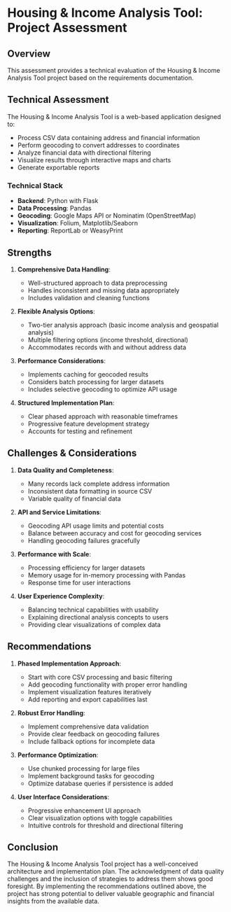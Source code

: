 # Housing & Income Analysis Tool: Project Assessment

## Overview
This assessment provides a technical evaluation of the Housing & Income Analysis Tool project based on the requirements documentation.

## Technical Assessment

The Housing & Income Analysis Tool is a web-based application designed to:
- Process CSV data containing address and financial information
- Perform geocoding to convert addresses to coordinates
- Analyze financial data with directional filtering
- Visualize results through interactive maps and charts
- Generate exportable reports

### Technical Stack
- **Backend**: Python with Flask
- **Data Processing**: Pandas
- **Geocoding**: Google Maps API or Nominatim (OpenStreetMap)
- **Visualization**: Folium, Matplotlib/Seaborn
- **Reporting**: ReportLab or WeasyPrint

## Strengths

1. **Comprehensive Data Handling**: 
   - Well-structured approach to data preprocessing
   - Handles inconsistent and missing data appropriately
   - Includes validation and cleaning functions

2. **Flexible Analysis Options**: 
   - Two-tier analysis approach (basic income analysis and geospatial analysis)
   - Multiple filtering options (income threshold, directional)
   - Accommodates records with and without address data

3. **Performance Considerations**: 
   - Implements caching for geocoded results
   - Considers batch processing for larger datasets
   - Includes selective geocoding to optimize API usage

4. **Structured Implementation Plan**: 
   - Clear phased approach with reasonable timeframes
   - Progressive feature development strategy
   - Accounts for testing and refinement

## Challenges & Considerations

1. **Data Quality and Completeness**:
   - Many records lack complete address information
   - Inconsistent data formatting in source CSV
   - Variable quality of financial data

2. **API and Service Limitations**:
   - Geocoding API usage limits and potential costs
   - Balance between accuracy and cost for geocoding services
   - Handling geocoding failures gracefully

3. **Performance with Scale**:
   - Processing efficiency for larger datasets
   - Memory usage for in-memory processing with Pandas
   - Response time for user interactions

4. **User Experience Complexity**:
   - Balancing technical capabilities with usability
   - Explaining directional analysis concepts to users
   - Providing clear visualizations of complex data

## Recommendations

1. **Phased Implementation Approach**:
   - Start with core CSV processing and basic filtering
   - Add geocoding functionality with proper error handling
   - Implement visualization features iteratively
   - Add reporting and export capabilities last

2. **Robust Error Handling**:
   - Implement comprehensive data validation
   - Provide clear feedback on geocoding failures
   - Include fallback options for incomplete data

3. **Performance Optimization**:
   - Use chunked processing for large files
   - Implement background tasks for geocoding
   - Optimize database queries if persistence is added

4. **User Interface Considerations**:
   - Progressive enhancement UI approach
   - Clear visualization options with toggle capabilities
   - Intuitive controls for threshold and directional filtering

## Conclusion

The Housing & Income Analysis Tool project has a well-conceived architecture and implementation plan. The acknowledgment of data quality challenges and the inclusion of strategies to address them shows good foresight. By implementing the recommendations outlined above, the project has strong potential to deliver valuable geographic and financial insights from the available data. 